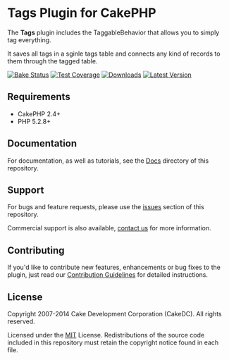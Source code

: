 Tags Plugin for CakePHP
=======================

The **Tags** plugin includes the TaggableBehavior that allows you to simply tag everything.

It saves all tags in a sginle tags table and connects any kind of records to them through the tagged table.

[![Bake Status](https://secure.travis-ci.org/CakeDC/tags.png?branch=master)](http://travis-ci.org/CakeDC/tags)
[![Test Coverage](https://coveralls.io/repos/CakeDC/tags/badge.png?branch=master)](https://coveralls.io/r/CakeDC/tags?branch=master)
[![Downloads](https://poser.pugx.org/CakeDC/tags/d/total.png)](https://packagist.org/packages/CakeDC/tags)
[![Latest Version](https://poser.pugx.org/CakeDC/tags/v/stable.png)](https://packagist.org/packages/CakeDC/tags)

Requirements
------------

* CakePHP 2.4+
* PHP 5.2.8+

Documentation
-------------

For documentation, as well as tutorials, see the [Docs](Docs/Home.md) directory of this repository.

Support
-------

For bugs and feature requests, please use the [issues](https://github.com/CakeDC/search/issues) section of this repository.

Commercial support is also available, [contact us](http://cakedc.com/contact) for more information.

Contributing
------------

If you'd like to contribute new features, enhancements or bug fixes to the plugin, just read our [Contribution Guidelines](http://cakedc.com/plugins) for detailed instructions.

License
-------

Copyright 2007-2014 Cake Development Corporation (CakeDC). All rights reserved.

Licensed under the [MIT](http://www.opensource.org/licenses/mit-license.php) License. Redistributions of the source code included in this repository must retain the copyright notice found in each file.
